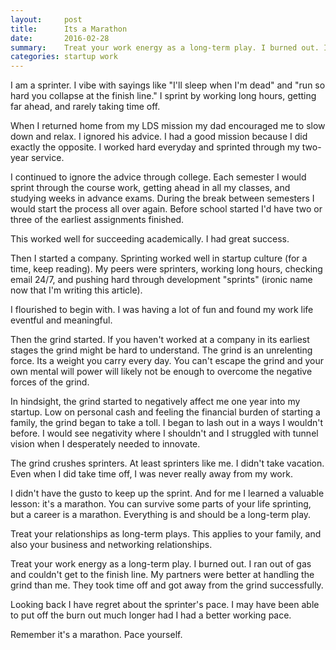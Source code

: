 ```yaml
---
layout:     post
title:      Its a Marathon
date:       2016-02-28
summary:    Treat your work energy as a long-term play. I burned out. I ran out of gas and couldn't get to the finish line. Take time off to grind successfully.
categories: startup work
---
```


I am a sprinter. I vibe with sayings like "I'll sleep when I'm dead" and "run so hard you collapse at the finish line."
I sprint by working long hours, getting far ahead, and rarely taking time off. 

When I returned home from my LDS mission my dad encouraged me to slow down and relax. I ignored his advice. I had a good
mission because I did exactly the opposite. I worked hard everyday and sprinted through my two-year service. 

I continued to ignore the advice through college. Each semester I would sprint through the course work, getting ahead in all
my classes, and studying weeks in advance exams. During the break between semesters I would start the process all over again. 
Before school started I'd have two or three of the earliest assignments finished. 

This worked well for succeeding academically. I had great success. 

Then I started a company. Sprinting worked well in startup culture (for a time, keep reading). My peers were sprinters, working
long hours, checking email 24/7, and pushing hard through development "sprints" (ironic name now that I'm writing this article). 

I flourished to begin with. I was having a lot of fun and found my work life eventful and meaningful.

Then the grind started. If you haven't worked at a company in its earliest stages the grind might be hard to understand.
The grind is an unrelenting force. Its a weight you carry every day. You can't escape the grind and your own mental
will power will likely not be enough to overcome the negative forces of the grind. 

In hindsight, the grind started to negatively affect me one year into my startup. Low on personal cash and feeling the financial 
burden of starting a family, the grind began to take a toll. I began to lash out in a ways I wouldn't before. I would see negativity where I shouldn't 
and I struggled with tunnel vision when I desperately needed to innovate. 

The grind crushes sprinters. At least sprinters like me. I didn't take vacation. Even when I did take time off, 
I was never really away from my work. 

I didn't have the gusto to keep up the sprint. And for me I learned a valuable lesson: it's a marathon. You can survive some
parts of your life sprinting, but a career is a marathon. Everything is and should be a long-term play. 

Treat your relationships as long-term plays. This applies to your family, and also your
business and networking relationships.

Treat your work energy as a long-term play. I burned out. I ran out of gas and couldn't get to the finish line. 
My partners were better at handling the grind than me. They took time off and got away from the grind successfully.

Looking back I have regret about the sprinter's pace. I may have been able to put off the burn out much longer had
I had a better working pace.

Remember it's a marathon. Pace yourself. 